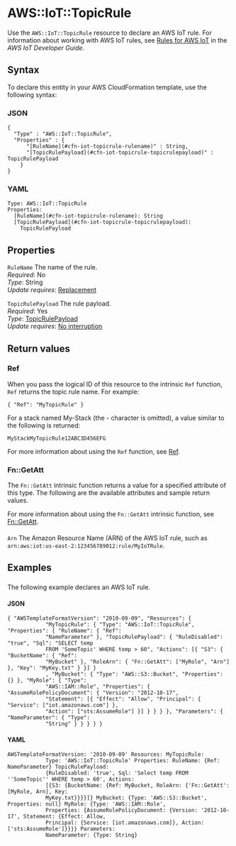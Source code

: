 # AWS::IoT::TopicRule<a name="aws-resource-iot-topicrule"></a>

Use the `AWS::IoT::TopicRule` resource to declare an AWS IoT rule\. For information about working with AWS IoT rules, see [Rules for AWS IoT](https://docs.aws.amazon.com/iot/latest/developerguide/iot-rules.html) in the *AWS IoT Developer Guide*\.

## Syntax<a name="aws-resource-iot-topicrule-syntax"></a>

To declare this entity in your AWS CloudFormation template, use the following syntax:

### JSON<a name="aws-resource-iot-topicrule-syntax.json"></a>

```
{
  "Type" : "AWS::IoT::TopicRule",
  "Properties" : {
      "[RuleName](#cfn-iot-topicrule-rulename)" : String,
      "[TopicRulePayload](#cfn-iot-topicrule-topicrulepayload)" : TopicRulePayload
    }
}
```

### YAML<a name="aws-resource-iot-topicrule-syntax.yaml"></a>

```
Type: AWS::IoT::TopicRule
Properties: 
  [RuleName](#cfn-iot-topicrule-rulename): String
  [TopicRulePayload](#cfn-iot-topicrule-topicrulepayload): 
    TopicRulePayload
```

## Properties<a name="aws-resource-iot-topicrule-properties"></a>

`RuleName`  <a name="cfn-iot-topicrule-rulename"></a>
The name of the rule\.  
*Required*: No  
*Type*: String  
*Update requires*: [Replacement](https://docs.aws.amazon.com/AWSCloudFormation/latest/UserGuide/using-cfn-updating-stacks-update-behaviors.html#update-replacement)

`TopicRulePayload`  <a name="cfn-iot-topicrule-topicrulepayload"></a>
The rule payload\.  
*Required*: Yes  
*Type*: [TopicRulePayload](aws-properties-iot-topicrule-topicrulepayload.md)  
*Update requires*: [No interruption](https://docs.aws.amazon.com/AWSCloudFormation/latest/UserGuide/using-cfn-updating-stacks-update-behaviors.html#update-no-interrupt)

## Return values<a name="aws-resource-iot-topicrule-return-values"></a>

### Ref<a name="aws-resource-iot-topicrule-return-values-ref"></a>

 When you pass the logical ID of this resource to the intrinsic `Ref` function, `Ref` returns the topic rule name\. For example:

 `{ "Ref": "MyTopicRule" }` 

For a stack named My\-Stack \(the \- character is omitted\), a value similar to the following is returned:

 `MyStackMyTopicRule12ABC3D456EFG` 

For more information about using the `Ref` function, see [Ref](https://docs.aws.amazon.com/AWSCloudFormation/latest/UserGuide/intrinsic-function-reference-ref.html)\.

### Fn::GetAtt<a name="aws-resource-iot-topicrule-return-values-fn--getatt"></a>

The `Fn::GetAtt` intrinsic function returns a value for a specified attribute of this type\. The following are the available attributes and sample return values\.

For more information about using the `Fn::GetAtt` intrinsic function, see [Fn::GetAtt](https://docs.aws.amazon.com/AWSCloudFormation/latest/UserGuide/intrinsic-function-reference-getatt.html)\.

#### <a name="aws-resource-iot-topicrule-return-values-fn--getatt-fn--getatt"></a>

`Arn`  <a name="Arn-fn::getatt"></a>
The Amazon Resource Name \(ARN\) of the AWS IoT rule, such as `arn:aws:iot:us-east-2:123456789012:rule/MyIoTRule`\.

## Examples<a name="aws-resource-iot-topicrule--examples"></a>

### <a name="aws-resource-iot-topicrule--examples--"></a>

The following example declares an AWS IoT rule\.

#### JSON<a name="aws-resource-iot-topicrule--examples----json"></a>

```
{ "AWSTemplateFormatVersion": "2010-09-09", "Resources": {
            "MyTopicRule": { "Type": "AWS::IoT::TopicRule", "Properties": { "RuleName": { "Ref":
            "NameParameter" }, "TopicRulePayload": { "RuleDisabled": "true", "Sql": "SELECT temp
            FROM 'SomeTopic' WHERE temp > 60", "Actions": [{ "S3": { "BucketName": { "Ref":
            "MyBucket" }, "RoleArn": { "Fn::GetAtt": ["MyRole", "Arn"] }, "Key": "MyKey.txt" } }] }
            , "MyBucket": { "Type": "AWS::S3::Bucket", "Properties": {} }, "MyRole": { "Type":
            "AWS::IAM::Role", "Properties": { "AssumeRolePolicyDocument": { "Version": "2012-10-17",
            "Statement": [{ "Effect": "Allow", "Principal": { "Service": ["iot.amazonaws.com"] },
            "Action": ["sts:AssumeRole"] }] } } } }, "Parameters": { "NameParameter": { "Type":
            "String" } } } } }
```

#### YAML<a name="aws-resource-iot-topicrule--examples----yaml"></a>

```
AWSTemplateFormatVersion: '2010-09-09' Resources: MyTopicRule:
            Type: 'AWS::IoT::TopicRule' Properties: RuleName: {Ref: NameParameter} TopicRulePayload:
            {RuleDisabled: 'true', Sql: 'Select temp FROM ''SomeTopic'' WHERE temp > 60', Actions:
            [{S3: {BucketName: {Ref: MyBucket, RoleArn: {'Fn::GetAtt': [MyRole, Arn], Key:
            MyKey.txt}}}}]} MyBucket: {Type: 'AWS::S3::Bucket', Properties: null} MyRole: {Type: 'AWS::IAM::Role',
            Properties: {AssumeRolePolicyDocument: {Version: '2012-10-17', Statement: {Effect: Allow,
            Principal: {Service: [iot.amazonaws.com]}, Action: ['sts:AssumeRole']}}}} Parameters:
            NameParameter: {Type: String}
```